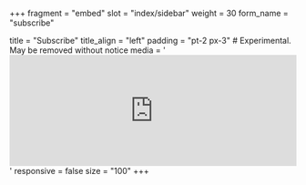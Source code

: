 +++
fragment = "embed"
slot = "index/sidebar"
weight = 30
form_name = "subscribe"

title = "Subscribe"
title_align = "left"
padding = "pt-2 px-3" # Experimental. May be removed without notice
media = '<iframe src="https://landing.mailerlite.com/webforms/landing/m0h9d7" style="border: none; width: 100%; height: 195px;"></iframe>'
responsive = false
size = "100"
+++
